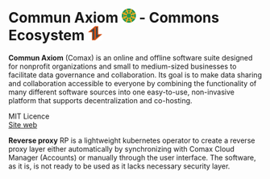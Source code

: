 # Commun Axiom <img src="Logo.png" style="height: 1em" /> - Commons Ecosystem <img src="ReverseProxy.png" style="height: 1em" /> 

**Commun Axiom** (Comax) is an online and offline software suite designed for nonprofit organizations and small to medium-sized businesses to facilitate data governance and collaboration. Its goal is to make data sharing and collaboration accessible to everyone by combining the functionality of many different software sources into one easy-to-use, non-invasive platform that supports decentralization and co-hosting. 

MIT Licence
<br/>
[Site web](https://communaxiom.org/)
<br/>

**Reverse proxy**
RP is a lightweight kubernetes operator to create a reverse proxy layer either automatically by synchronizing with Comax Cloud Manager (Accounts) or manually through the user interface. The software, as it is, is not ready to be used as it lacks necessary security layer. 
